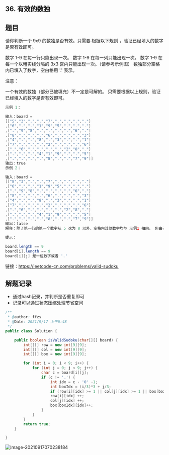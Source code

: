 ## 36. 有效的数独

## 题目

请你判断一个 9x9 的数独是否有效。只需要 根据以下规则 ，验证已经填入的数字是否有效即可。

数字 1-9 在每一行只能出现一次。
数字 1-9 在每一列只能出现一次。
数字 1-9 在每一个以粗实线分隔的 3x3 宫内只能出现一次。（请参考示例图）
数独部分空格内已填入了数字，空白格用 '.' 表示。

注意：

一个有效的数独（部分已被填充）不一定是可解的。
只需要根据以上规则，验证已经填入的数字是否有效即可。

```java
示例 1：

输入：board = 
[["5","3",".",".","7",".",".",".","."]
,["6",".",".","1","9","5",".",".","."]
,[".","9","8",".",".",".",".","6","."]
,["8",".",".",".","6",".",".",".","3"]
,["4",".",".","8",".","3",".",".","1"]
,["7",".",".",".","2",".",".",".","6"]
,[".","6",".",".",".",".","2","8","."]
,[".",".",".","4","1","9",".",".","5"]
,[".",".",".",".","8",".",".","7","9"]]
输出：true
示例 2：

输入：board = 
[["8","3",".",".","7",".",".",".","."]
,["6",".",".","1","9","5",".",".","."]
,[".","9","8",".",".",".",".","6","."]
,["8",".",".",".","6",".",".",".","3"]
,["4",".",".","8",".","3",".",".","1"]
,["7",".",".",".","2",".",".",".","6"]
,[".","6",".",".",".",".","2","8","."]
,[".",".",".","4","1","9",".",".","5"]
,[".",".",".",".","8",".",".","7","9"]]
输出：false
解释：除了第一行的第一个数字从 5 改为 8 以外，空格内其他数字均与 示例1 相同。 但由于位于左上角的 3x3 宫内有两个 8 存在, 因此这个数独是无效的。
```



```java
提示：

board.length == 9
board[i].length == 9
board[i][j] 是一位数字或者 '.'
```


链接：https://leetcode-cn.com/problems/valid-sudoku

## 解题记录

+ 通过hash记录，并判断是否重复即可
+ 记录可以通过状态压缩处理节省空间

```java
/**
 * @author: ffzs
 * @Date: 2021/9/17 上午6:48
 */
public class Solution {

    public boolean isValidSudoku(char[][] board) {
        int[][] row = new int[9][9];
        int[][] col = new int[9][9];
        int[][] box = new int[9][9];

        for (int i = 0; i < 9; i++) {
            for (int j = 0; j < 9; j++) {
                char c = board[i][j];
                if (c != '.') {
                    int idx = c - '0' -1;
                    int boxIdx = (i/3)*3 + j/3;
                    if (row[i][idx] >= 1 || col[j][idx] >= 1 || box[boxIdx][idx] >= 1) return false;
                    row[i][idx] ++;
                    col[j][idx] ++;
                    box[boxIdx][idx]++;
                }
            }
        }
        return true;
    }

}
```

![image-20210917070238184](https://gitee.com/ffzs/picture_go/raw/master/img/image-20210917070238184.png)